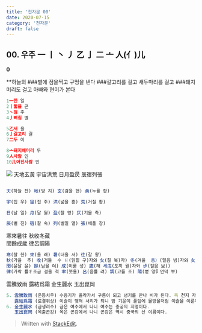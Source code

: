 ```yaml
---
title: '천자문 00'
date: 2020-07-15
category: '천자문'
draft: false
---
```

## 00. 우주    一 丨 丶 丿 乙 亅 二 亠 人(亻)儿
**0**

**하늘의
###별에 점을찍고 구멍을 낸다
###갈고리를 걸고 새두마리를 걸고
###돼지머리도 걸고 아빠와 현이가 본다
```js
1一한 일
2丨뚫을 곤
3丶점 주
4丿삐침 별

5乙새 을
6亅갈고리 궐
7二두 이

8亠돼지해머리 두
9人사람 인
10儿어진사람 인
```
![](https://i.ibb.co/TgwPyGb/02.jpg)
天地玄黃  宇宙洪荒
日月盈昃  辰宿列張

```js

天(하늘 천) 地(땅 지) 玄(검을 현) 黃(누를 황)

宇(집 우) 宙(집 주) 洪(넓을 홍) 荒(거칠 황)

日(날 일) 月(달 월) 盈(찰 영) 仄(기울 측)

辰(별 진) 宿(잘 숙) 列(벌일 열) 張(베풀 장)

```

寒來暑往 秋收冬藏  
閏餘成歲 律呂調陽

```js
寒(찰 한) 來(올 래) 暑(더울 서) 往(갈 왕)
秋(가을  추) 收(거둘  수 丩(얽힐 구)자와 攵(칠 복)자) 冬(겨울  동冫(얼음 빙)자와 夂(뒤져 올 치)) 藏(감출  장)
閏(윤달 윤) 餘(남을 여) 成(이룰 성) 歲(해 세戉(도끼 월)자와 步(걸음 보))
律(가락 률彳조금 걸을 척 聿(붓율) 呂(음률 려) 調(고를 조) 陽(볕 양阝언덕 부)
```
雲騰致雨 露結爲霜 
金生麗水 玉出崑岡
```js
5. 雲騰致雨 (운등치우) 수증기가 올라가서 구름이 되고 냉기를 만나 비가 된다. 즉 천지 자연의 기상을 말한다.
   露結爲霜 (로결위상) 이슬이 맺혀 서리가 되니 밤 기운이 풀잎에 물방울처럼 이슬을 이룬다.
6. 金生麗水 (금생려수) 금은 여수에서 나니 여수는 중궁의 지명이다.
   玉出崑岡 (옥출곤강) 옥은 곤강에서 나니 곤강은 역시 중국의 산 이름이다.

```

> Written with [StackEdit](https://stackedit.io/).
<!--stackedit_data:
eyJoaXN0b3J5IjpbLTEzNzgyNTI5NTJdfQ==
-->